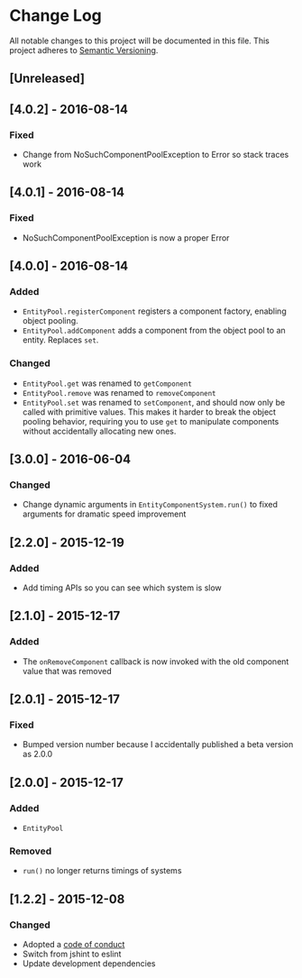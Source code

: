 # Change Log
All notable changes to this project will be documented in this file.
This project adheres to [Semantic Versioning](http://semver.org/).

## [Unreleased]

## [4.0.2] - 2016-08-14
### Fixed
- Change from NoSuchComponentPoolException to Error so stack traces work

## [4.0.1] - 2016-08-14
### Fixed
- NoSuchComponentPoolException is now a proper Error

## [4.0.0] - 2016-08-14
### Added
- `EntityPool.registerComponent` registers a component factory, enabling object
  pooling.
- `EntityPool.addComponent` adds a component from the object pool to an entity.
  Replaces `set`.
### Changed
- `EntityPool.get` was renamed to `getComponent`
- `EntityPool.remove` was renamed to `removeComponent`
- `EntityPool.set` was renamed to `setComponent`, and should now only be called with primitive values. This makes it harder to break the object pooling behavior, requiring you to use `get` to manipulate components without accidentally allocating new ones.


## [3.0.0] - 2016-06-04
### Changed
- Change dynamic arguments in `EntityComponentSystem.run()` to fixed arguments for dramatic speed improvement

## [2.2.0] - 2015-12-19
### Added
- Add timing APIs so you can see which system is slow

## [2.1.0] - 2015-12-17
### Added
- The `onRemoveComponent` callback is now invoked with the old component value that was removed

## [2.0.1] - 2015-12-17
### Fixed
- Bumped version number because I accidentally published a beta version as 2.0.0

## [2.0.0] - 2015-12-17
### Added
- `EntityPool`
### Removed
- `run()` no longer returns timings of systems

## [1.2.2] - 2015-12-08
### Changed
- Adopted a [code of conduct](CODE_OF_CONDUCT.md)
- Switch from jshint to eslint
- Update development dependencies
